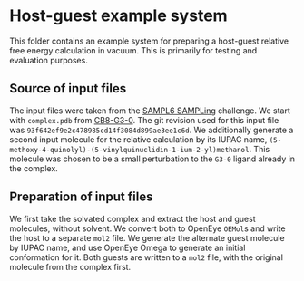 # Host-guest example system

This folder contains an example system for preparing a host-guest relative free energy calculation in vacuum. This is primarily for testing and evaluation purposes. 

## Source of input files

The input files were taken from the [SAMPL6 SAMPLing](https://github.com/MobleyLab/SAMPL6) challenge. We start with `complex.pdb` from [CB8-G3-0](https://github.com/MobleyLab/SAMPL6/tree/master/host_guest/SAMPLing/CB8-G3-0/PDB). The git revision used for this input file was `93f642ef9e2c478985cd14f3084d899ae3ee1c6d`. We additionally generate a second input molecule for the relative calculation by its IUPAC name,
`(5-methoxy-4-quinolyl)-(5-vinylquinuclidin-1-ium-2-yl)methanol`. This molecule was chosen to be a small perturbation to the `G3-0` ligand already in the complex.


## Preparation of input files

We first take the solvated complex and extract the host and guest molecules, without solvent. We convert both to OpenEye `OEMol`s and write the host to a separate `mol2` file. We generate the alternate guest molecule by IUPAC name, and use OpenEye Omega to generate an initial conformation for it. Both guests are written to a `mol2` file, with the original molecule from the complex first.